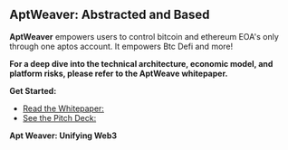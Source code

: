 ## AptWeaver: Abstracted and Based


**AptWeaver** empowers users to control bitcoin and ethereum EOA's only through one aptos account. It empowers Btc Defi and more!

**For a deep dive into the technical architecture, economic model, and platform risks, please refer to the AptWeave whitepaper.**

**Get Started:**

* [Read the Whitepaper:](https://aptweave.gitbook.io/aptweave-docs/)
* [See the Pitch Deck:](https://tome.app/some-e06/apt-weaver-pitch-deck-cm2bhday605j2yyzozmu0tfw0)

**Apt Weaver: Unifying Web3**

